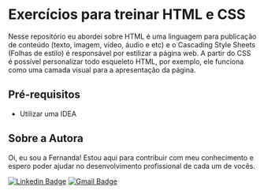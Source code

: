 # Exercícios para treinar HTML e CSS
Nesse repositório eu abordei sobre HTML é uma linguagem para publicação de conteúdo (texto, imagem, vídeo, áudio e etc) e o Cascading Style Sheets (Folhas de estilo) é responsável por estilizar a página web. A partir do CSS é possível personalizar todo esqueleto HTML, por exemplo, ele funciona como uma camada visual para a apresentação da página.

## Pré-requisitos
- Utilizar uma IDEA

## Sobre a Autora
Oi, eu sou a Fernanda! Estou aqui para contribuir com meu conhecimento e espero poder ajudar no desenvolvimento profissional de cada um de vocês.

[![Linkedin Badge](https://img.shields.io/badge/-Fernanda_Maki_Hirose-blue?style=flat-square&logo=Linkedin&logoColor=white&link=https://www.linkedin.com/in/fernanda-maki-hirose-801117208/)](https://www.linkedin.com/in/fernanda-maki-hirose-801117208/)  [![Gmail Badge](https://img.shields.io/badge/-femahi2020@gmail.com-c14438?style=flat-square&logo=Gmail&logoColor=white&link=mailto:femahi2020@gmail.com)](mailto:femahi2020@gmail.com)




